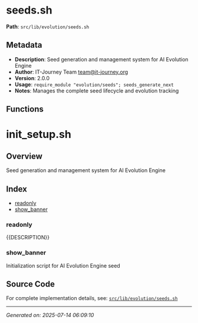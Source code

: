 # seeds.sh

**Path**: `src/lib/evolution/seeds.sh`

## Metadata

- **Description**: Seed generation and management system for AI Evolution Engine
- **Author**: IT-Journey Team <team@it-journey.org>
- **Version**: 2.0.0
- **Usage**: `require_module "evolution/seeds"; seeds_generate_next`
- **Notes**: Manages the complete seed lifecycle and evolution tracking

## Functions

# init_setup.sh

## Overview

Seed generation and management system for AI Evolution Engine

## Index

* [readonly](#readonly)
* [show_banner](#showbanner)

### readonly

{{DESCRIPTION}}

### show_banner

Initialization script for AI Evolution Engine seed


## Source Code

For complete implementation details, see: [`src/lib/evolution/seeds.sh`](../../src/lib/evolution/seeds.sh)

---
*Generated on: 2025-07-14 06:09:10*
